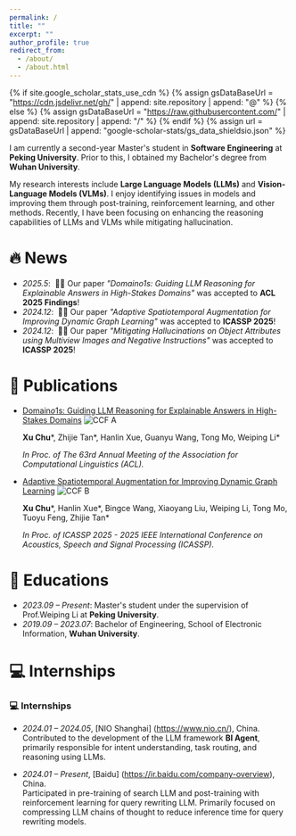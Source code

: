 ```yaml
---
permalink: /
title: ""
excerpt: ""
author_profile: true
redirect_from: 
  - /about/
  - /about.html
---
```


{% if site.google_scholar_stats_use_cdn %}
{% assign gsDataBaseUrl = "https://cdn.jsdelivr.net/gh/" | append: site.repository | append: "@" %}
{% else %}
{% assign gsDataBaseUrl = "https://raw.githubusercontent.com/" | append: site.repository | append: "/" %}
{% endif %}
{% assign url = gsDataBaseUrl | append: "google-scholar-stats/gs_data_shieldsio.json" %}

<span class='anchor' id='about-me'></span>

I am currently a second-year Master's student in **Software Engineering** at **Peking University**. Prior to this, I obtained my Bachelor's degree from **Wuhan University**.

My research interests include **Large Language Models (LLMs)** and **Vision-Language Models (VLMs)**. I enjoy identifying issues in models and improving them through post-training, reinforcement learning, and other methods. Recently, I have been focusing on enhancing the reasoning capabilities of LLMs and VLMs while mitigating hallucination.

# 🔥 News
- *2025.5*: &nbsp;🎉🎉 Our paper *"Domain$o1$s: Guiding LLM Reasoning for Explainable Answers in High-Stakes Domains"* was accepted to **ACL 2025 Findings**! 
- *2024.12*: &nbsp;🎉🎉 Our paper *"Adaptive Spatiotemporal Augmentation for Improving Dynamic Graph Learning"* was accepted to **ICASSP 2025**!
- *2024.12*: &nbsp;🎉🎉 Our paper *"Mitigating Hallucinations on Object Attributes using Multiview Images and Negative Instructions"* was accepted to **ICASSP 2025**!

# 📝 Publications 
- [Domain$o1$s: Guiding LLM Reasoning for Explainable Answers in High-Stakes Domains](https://arxiv.org/abs/2501.14431) ![CCF A](https://img.shields.io/badge/CCF-A-red?style=flat-square) 

  **Xu Chu***, Zhijie Tan*, Hanlin Xue, Guanyu Wang, Tong Mo, Weiping Li*

  *In Proc. of The 63rd Annual Meeting of the Association for Computational Linguistics (ACL).*

- [Adaptive Spatiotemporal Augmentation for Improving Dynamic Graph Learning](https://arxiv.org/abs/2501.10010) ![CCF B](https://img.shields.io/badge/CCF-B-green?style=flat-square)

  **Xu Chu***, Hanlin Xue*, Bingce Wang, Xiaoyang Liu, Weiping Li, Tong Mo, Tuoyu Feng, Zhijie Tan*

  *In Proc. of ICASSP 2025 - 2025 IEEE International Conference on Acoustics, Speech and Signal Processing (ICASSP).*

# 📖 Educations
- *2023.09 – Present*: Master's student under the supervision of Prof.Weiping Li at **Peking University**.
- *2019.09 – 2023.07*: Bachelor of Engineering, School of Electronic Information, **Wuhan University**.

# 💻 Internships
### 💻 Internships  
- *2024.01 – 2024.05*, [NIO Shanghai] (https://www.nio.cn/), China.  
  Contributed to the development of the LLM framework **BI Agent**, primarily responsible for intent understanding, task routing, and reasoning using LLMs.  

- *2024.01 – Present*, [Baidu] (https://ir.baidu.com/company-overview), China.  
  Participated in pre-training of search LLM and post-training with reinforcement learning for query rewriting LLM. Primarily focused on compressing LLM chains of thought to reduce inference time for query rewriting models.
